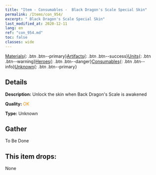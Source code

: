 ```yaml
---
title: "Item - Consumables -  Black Dragon's Scale Special Skin"
permalink: /Items/con_954/
excerpt: " Black Dragon's Scale Special Skin"
last_modified_at: 2020-12-11
lang: en
ref: "con_954.md"
toc: false
classes: wide
---
```

 [Materials](/Items/){: .btn .btn--primary}[Artifacts](/Items/Artifacts/){: .btn .btn--success}[Units](/Items/Units/){: .btn .btn--warning}[Heroes](/Items/Heroes/){: .btn .btn--danger}[Consumables](/Items/Consumables/){: .btn .btn--info}[Unknown](/Items/Unknown/){: .btn .btn--primary}

## Details
 **Description:** Unlock the skin when Back Dragon's Scale is awakened

 **Quality:** <span style="color: #FF8C00">OK</span>

 **Type:** Unknown

## Gather

  To Be Done

## This item drops:

  None


